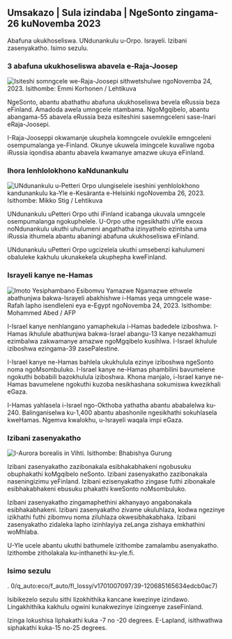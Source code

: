 Umsakazo \| Sula izindaba \| NgeSonto zingama-26 kuNovemba 2023
--------------------------------------------

Abafuna ukukhoseliswa. UNdunankulu u-Orpo. Israyeli. Izibani zasenyakatho. Isimo sezulu.

### 3 abafuna ukukhoseliswa abavela e-Raja-Joosep

![Isiteshi somngcele we-Raja-Joosepi sithwetshulwe ngoNovemba 24, 2023. Isithombe: Emmi Korhonen / Lehtikuva](https://images.cdn.yle.fi/image/upload/c_crop,h_2880,w_5120,x_0,y_424/ar_1.7777777777777777,c_fill,g_faces,h_675,w_1200/dpr_1.0/q_auto:eco/f_auto/fl_lossy/v1700842179/39-120631365609f15f15)

NgeSonto, abantu abathathu abafuna ukukhoseliswa bevela eRussia beza eFinland. Amadoda awela umngcele ntambama. NgoMgqibelo, abantu abangama-55 abavela eRussia beza esiteshini sasemngceleni sase-Inari eRaja-Joosepi.

I-Raja-Jooseppi okwamanje ukuphela komngcele ovulekile emngceleni osempumalanga ye-Finland. Okunye ukuwela imingcele kuvaliwe ngoba iRussia iqondisa abantu abavela kwamanye amazwe ukuya eFinland.

### Ihora lenhlolokhono kaNdunankulu

![UNdunankulu u-Petteri Orpo ulungiselele iseshini yenhlolokhono kandunankulu ka-Yle e-Kesäranta e-Helsinki ngoNovemba 26, 2023. Isithombe: Mikko Stig / Lehtikuva](https://images.cdn.yle.fi/image/upload/c_crop,h_2772,w_4928,x_0,y_207/ar_1.7777777777777777,c_fill,g_faces,h_675,w_1200/dpr_1.0/q_auto:eco/f_auto/fl_lossy/v01356010/v17056010/v17056063329)

UNdunankulu uPetteri Orpo uthi iFinland icabanga ukuvala umngcele osempumalanga ngokuphelele. U-Orpo uthe ngesikhathi uYle exoxa noNdunankulu ukuthi uhulumeni angathatha izinyathelo ezintsha uma iRussia ithumela abantu abaningi abafuna ukukhoseliswa eFinland.

UNdunankulu uPetteri Orpo ugcizelela ukuthi umsebenzi kahulumeni obaluleke kakhulu ukunakekela ukuphepha kweFinland.

### Israyeli kanye ne-Hamas

![Imoto Yesiphambano Esibomvu Yamazwe Ngamazwe ethwele abathunjwa bakwa-Israyeli abakhishwe i-Hamas yeqa umngcele wase-Rafah lapho isendleleni eya e-Egypt ngoNovemba 24, 2023. Isithombe: Mohammed Abed / AFP](https://images.cdn.yle.fi/image/upload/c_crop,h_2079,w_3696,x_0,y_366/ar_1.7777777777777777,c_fill,g_faces,h_675,w_1200/dpr_1.0/q_auto:eco/v9-0701_flossy/1701_fflossy064636560e4e1a0ebe)

I-Israel kanye nenhlangano yamaphekula i-Hamas badedele iziboshwa. I-Hamas ikhulule abathunjwa bakwa-Israel abangu-13 kanye nezakhamuzi ezimbalwa zakwamanye amazwe ngoMgqibelo kusihlwa. I-Israel ikhulule iziboshwa ezingama-39 zasePalestine.

I-Israel kanye ne-Hamas bahlela ukukhulula ezinye iziboshwa ngeSonto noma ngoMsombuluko. I-Israel kanye ne-Hamas phambilini bavumelene ngokuthi bobabili bazokhulula iziboshwa. Khona manjalo, i-Israel kanye ne-Hamas bavumelene ngokuthi kuzoba nesikhashana sokumiswa kwezikhali eGaza.

I-Hamas yahlasela i-Israel ngo-Okthoba yathatha abantu ababalelwa ku-240. Balinganiselwa ku-1,400 abantu abashonile ngesikhathi sokuhlasela kweHamas. Ngemva kwalokhu, u-Israyeli waqala impi eGaza.

### Izibani zasenyakatho

![I-Aurora borealis in Vihti. Isithombe: Bhabishya Gurung](https://images.cdn.yle.fi/image/upload/c_crop,h_360,w_640,x_0,y_443/ar_1.777777777777777,c_fill,g_faces,h_6710/0_p_2i-eco/f_auto/fl_lossy/v1700996219/39-120676065630ab4cbda3)

Izibani zasenyakatho zazibonakala esibhakabhakeni ngobusuku obuphakathi koMgqibelo neSonto. Izibani zasenyakatho zazibonakala naseningizimu yeFinland. Izibani ezisenyakatho zingase futhi zibonakale esibhakabhakeni ebusuku phakathi kweSonto noMsombuluko.

Izibani zasenyakatho zingamaphethini akhanyayo angabonakala esibhakabhakeni. Izibani zasenyakatho zivame ukuluhlaza, kodwa ngezinye izikhathi futhi zibomvu noma ziluhlaza okwesibhakabhaka. Izibani zasenyakatho zidaleka lapho izinhlayiya zeLanga zishaya emkhathini woMhlaba.

U-Yle ucele abantu ukuthi bathumele izithombe zamalambu asenyakatho. Izithombe zitholakala ku-inthanethi ku-yle.fi.

### Isimo sezulu

. 0/q_auto:eco/f_auto/fl_lossy/v1701007097/39-120685165634edcb0ac7)

Isibikezelo sezulu sithi lizokhithika kancane kwezinye izindawo. Lingakhithika kakhulu ogwini kunakwezinye izingxenye zaseFinland.

Izinga lokushisa liphakathi kuka -7 no -20 degrees. E-Lapland, isithwathwa siphakathi kuka-15 no-25 degrees.
